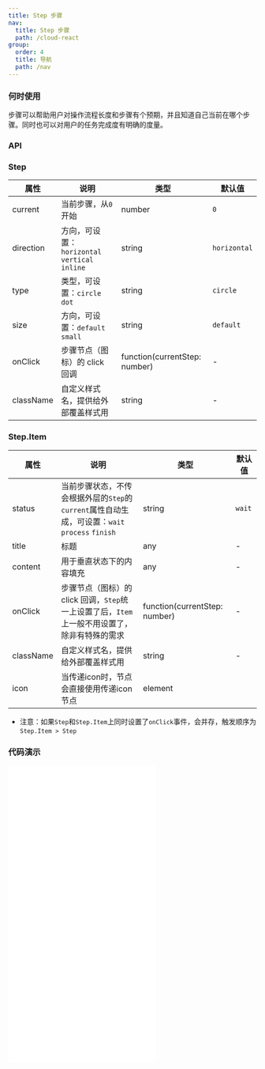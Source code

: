 ```yaml
---
title: Step 步骤
nav:
  title: Step 步骤
  path: /cloud-react
group:
  order: 4
  title: 导航
  path: /nav
---
```


### 何时使用

步骤可以帮助用户对操作流程长度和步骤有个预期，并且知道自己当前在哪个步骤。同时也可以对用户的任务完成度有明确的度量。

### API

### Step

| 属性      | 说明                                  | 类型                          | 默认值       |
| --------- | ------------------------------------- | ----------------------------- | ------------ |
| current   | 当前步骤，从`0`开始                   | number                        | `0`          |
| direction | 方向，可设置：`horizontal` `vertical` `inline` | string                        | `horizontal` |
| type      | 类型，可设置：`circle` `dot`          | string                        | `circle`     |
| size      | 方向，可设置：`default` `small`       | string                        | `default` |
| onClick   | 步骤节点（图标）的 click 回调         | function(currentStep: number) | -            |
| className | 自定义样式名，提供给外部覆盖样式用    | string                        | -            |

### Step.Item

| 属性      | 说明                                                         | 类型                          | 默认值 |
| --------- | ------------------------------------------------------------ | ----------------------------- | ------ |
| status    | 当前步骤状态，不传会根据外层的`Step`的`current`属性自动生成，可设置：`wait` `process` `finish` | string                        | `wait` |
| title     | 标题                                                         | any                           | -      |
| content   | 用于垂直状态下的内容填充                                     | any                           | -      |
| onClick   | 步骤节点（图标）的 click 回调，`Step`统一上设置了后，`Item`上一般不用设置了，除非有特殊的需求 | function(currentStep: number) | -      |
| className | 自定义样式名，提供给外部覆盖样式用                           | string                        | -      |
| icon      | 当传递icon时，节点会直接使用传递icon节点                     | element                       |        |

-   注意：如果`Step`和`Step.Item`上同时设置了`onClick`事件，会并存，触发顺序为`Step.Item > Step`

 ### 代码演示 

<embed src="@components/step/demos/basic-step.md" /> 

<embed src="@components/step/demos/direction.md" /> 

<embed src="@components/step/demos/inline.md" /> 

<embed src="@components/step/demos/type.md" /> 
